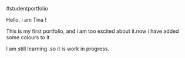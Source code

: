 
#studentportfolio


Hello, i am Tina !

This is my first portfolio, and i am too excited about it.now i have added some colours to it . 

I am still learning .so it is work in progress.

